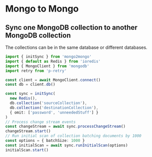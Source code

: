 # Mongo to Mongo

## Sync one MongoDB collection to another MongoDB collection

The collections can be in the same database or different databases.

```typescript
import { initSync } from 'mongo2mongo'
import { default as Redis } from 'ioredis'
import { MongoClient } from 'mongodb'
import retry from 'p-retry'

const client = await MongoClient.connect()
const db = client.db()

const sync = initSync(
  new Redis(),
  db.collection('sourceCollection'),
  db.collection('destinationCollection'),
  { omit: ['password', 'unneededStuff'] }
)
// Process change stream events
const changeStream = await sync.processChangeStream()
changeStream.start()
// Run initial scan of collection batching documents by 1000
const options = { batchSize: 1000 }
const initialScan = await sync.runInitialScan(options)
initialScan.start()
```
